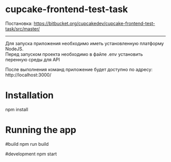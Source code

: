 # cupcake-frontend-test-task

Постановка:
https://bitbucket.org/cupcakedev/cupcake-frontend-test-task/src/master/

---

Для запуска приложения необходимо иметь установленную платформу NodeJS. <br>
Перед запуском проекта необходимо в файле .env установить перенную среды для API <br>

После выполнения команд приложение будет доступно по адресу: http://localhost:3000/

# Installation
npm install

# Running the app
#build
npm run build

#development
npm start
